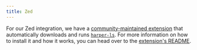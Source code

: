 ```yaml
---
title: Zed
---
```


For our Zed integration, we have a [community-maintained extension](https://github.com/Stef16Robbe/harper_zed) that automatically downloads and runs [`harper-ls`](./language-server). For more information on how to install it and how it works, you can head over to the [extension's README](https://github.com/Stef16Robbe/harper_zed/blob/main/README.md).
